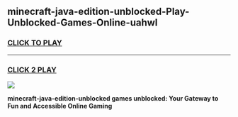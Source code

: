 
## minecraft-java-edition-unblocked-Play-Unblocked-Games-Online-uahwl
<h3>
<a href="https://premium76.site?title=minecraft-java-edition-unblocked&ref=25A">CLICK TO PLAY</a></h3>
<hr>

<h3>
<a href="https://premium76.site?title=minecraft-java-edition-unblocked&ref=25A">CLICK 2 PLAY</a>
  
</h3>

<a href="https://premium76.site?title=minecraft-java-edition-unblocked&ref=25A"><img src="https://clearcache.store/games.png"></a>


**minecraft-java-edition-unblocked games unblocked: Your Gateway to Fun and Accessible Online Gaming**
